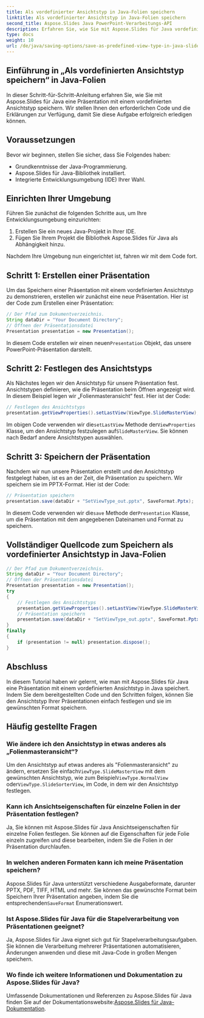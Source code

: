 ```yaml
---
title: Als vordefinierter Ansichtstyp in Java-Folien speichern
linktitle: Als vordefinierter Ansichtstyp in Java-Folien speichern
second_title: Aspose.Slides Java PowerPoint-Verarbeitungs-API
description: Erfahren Sie, wie Sie mit Aspose.Slides für Java vordefinierte Ansichtstypen in Java Slides festlegen. Schritt-für-Schritt-Anleitung mit Codebeispielen und FAQs.
type: docs
weight: 10
url: /de/java/saving-options/save-as-predefined-view-type-in-java-slides/
---
```


## Einführung in „Als vordefinierten Ansichtstyp speichern“ in Java-Folien

In dieser Schritt-für-Schritt-Anleitung erfahren Sie, wie Sie mit Aspose.Slides für Java eine Präsentation mit einem vordefinierten Ansichtstyp speichern. Wir stellen Ihnen den erforderlichen Code und die Erklärungen zur Verfügung, damit Sie diese Aufgabe erfolgreich erledigen können.

## Voraussetzungen

Bevor wir beginnen, stellen Sie sicher, dass Sie Folgendes haben:

- Grundkenntnisse der Java-Programmierung.
- Aspose.Slides für Java-Bibliothek installiert.
- Integrierte Entwicklungsumgebung (IDE) Ihrer Wahl.

## Einrichten Ihrer Umgebung

Führen Sie zunächst die folgenden Schritte aus, um Ihre Entwicklungsumgebung einzurichten:

1. Erstellen Sie ein neues Java-Projekt in Ihrer IDE.
2. Fügen Sie Ihrem Projekt die Bibliothek Aspose.Slides für Java als Abhängigkeit hinzu.

Nachdem Ihre Umgebung nun eingerichtet ist, fahren wir mit dem Code fort.

## Schritt 1: Erstellen einer Präsentation

Um das Speichern einer Präsentation mit einem vordefinierten Ansichtstyp zu demonstrieren, erstellen wir zunächst eine neue Präsentation. Hier ist der Code zum Erstellen einer Präsentation:

```java
// Der Pfad zum Dokumentverzeichnis.
String dataDir = "Your Document Directory";
// Öffnen der Präsentationsdatei
Presentation presentation = new Presentation();
```

 In diesem Code erstellen wir einen neuen`Presentation` Objekt, das unsere PowerPoint-Präsentation darstellt.

## Schritt 2: Festlegen des Ansichtstyps

Als Nächstes legen wir den Ansichtstyp für unsere Präsentation fest. Ansichtstypen definieren, wie die Präsentation beim Öffnen angezeigt wird. In diesem Beispiel legen wir „Folienmasteransicht“ fest. Hier ist der Code:

```java
// Festlegen des Ansichtstyps
presentation.getViewProperties().setLastView(ViewType.SlideMasterView);
```

 Im obigen Code verwenden wir die`setLastView` Methode der`ViewProperties` Klasse, um den Ansichtstyp festzulegen auf`SlideMasterView`. Sie können nach Bedarf andere Ansichtstypen auswählen.

## Schritt 3: Speichern der Präsentation

Nachdem wir nun unsere Präsentation erstellt und den Ansichtstyp festgelegt haben, ist es an der Zeit, die Präsentation zu speichern. Wir speichern sie im PPTX-Format. Hier ist der Code:

```java
// Präsentation speichern
presentation.save(dataDir + "SetViewType_out.pptx", SaveFormat.Pptx);
```

 In diesem Code verwenden wir die`save` Methode der`Presentation` Klasse, um die Präsentation mit dem angegebenen Dateinamen und Format zu speichern.

## Vollständiger Quellcode zum Speichern als vordefinierter Ansichtstyp in Java-Folien

```java
// Der Pfad zum Dokumentverzeichnis.
String dataDir = "Your Document Directory";
// Öffnen der Präsentationsdatei
Presentation presentation = new Presentation();
try
{
	// Festlegen des Ansichtstyps
	presentation.getViewProperties().setLastView(ViewType.SlideMasterView);
	// Präsentation speichern
	presentation.save(dataDir + "SetViewType_out.pptx", SaveFormat.Pptx);
}
finally
{
	if (presentation != null) presentation.dispose();
}
```

## Abschluss

In diesem Tutorial haben wir gelernt, wie man mit Aspose.Slides für Java eine Präsentation mit einem vordefinierten Ansichtstyp in Java speichert. Indem Sie dem bereitgestellten Code und den Schritten folgen, können Sie den Ansichtstyp Ihrer Präsentationen einfach festlegen und sie im gewünschten Format speichern.

## Häufig gestellte Fragen

### Wie ändere ich den Ansichtstyp in etwas anderes als „Folienmasteransicht“?

 Um den Ansichtstyp auf etwas anderes als "Folienmasteransicht" zu ändern, ersetzen Sie einfach`ViewType.SlideMasterView` mit dem gewünschten Ansichtstyp, wie zum Beispiel`ViewType.NormalView` oder`ViewType.SlideSorterView`, im Code, in dem wir den Ansichtstyp festlegen.

### Kann ich Ansichtseigenschaften für einzelne Folien in der Präsentation festlegen?

Ja, Sie können mit Aspose.Slides für Java Ansichtseigenschaften für einzelne Folien festlegen. Sie können auf die Eigenschaften für jede Folie einzeln zugreifen und diese bearbeiten, indem Sie die Folien in der Präsentation durchlaufen.

### In welchen anderen Formaten kann ich meine Präsentation speichern?

Aspose.Slides für Java unterstützt verschiedene Ausgabeformate, darunter PPTX, PDF, TIFF, HTML und mehr. Sie können das gewünschte Format beim Speichern Ihrer Präsentation angeben, indem Sie die entsprechenden`SaveFormat` Enumerationswert.

### Ist Aspose.Slides für Java für die Stapelverarbeitung von Präsentationen geeignet?

Ja, Aspose.Slides für Java eignet sich gut für Stapelverarbeitungsaufgaben. Sie können die Verarbeitung mehrerer Präsentationen automatisieren, Änderungen anwenden und diese mit Java-Code in großen Mengen speichern.

### Wo finde ich weitere Informationen und Dokumentation zu Aspose.Slides für Java?

 Umfassende Dokumentationen und Referenzen zu Aspose.Slides für Java finden Sie auf der Dokumentationswebsite:[Aspose.Slides für Java-Dokumentation](https://reference.aspose.com/slides/java/).